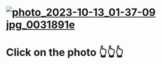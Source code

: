 # <a href="https://resoft.life/"> ![photo_2023-10-13_01-37-09 jpg_0031891e](https://github.com/vio1217/Premiere/assets/144735016/9829ab3f-bceb-41d5-9d4c-138d551c07f8) </a>

# Click on the photo 👆👆👆
